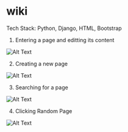 # wiki

Tech Stack: Python, Django, HTML, Bootstrap

1) Entering a page and editting its content

![Alt Text](https://drive.google.com/file/d/1lAFPtYdU0BHUbfTE5bYGFC4afNE9x29f/view?usp=share_link)

2) Creating a new page

![Alt Text](https://drive.google.com/file/d/14Glv92NwmJv_SvTZKncQw4bn_SQhulnv/view?usp=share_link)

3) Searching for a page

![Alt Text](https://drive.google.com/file/d/1E9Abd6ZJ-Pn0UAe9EJpoMWW-HaG4sD21/view?usp=share_link)

4) Clicking Random Page

![Alt Text](https://drive.google.com/file/d/1n4XeJhAQnw4FQK40MvfS7UOBTm3sYtcf/view?usp=share_link)


